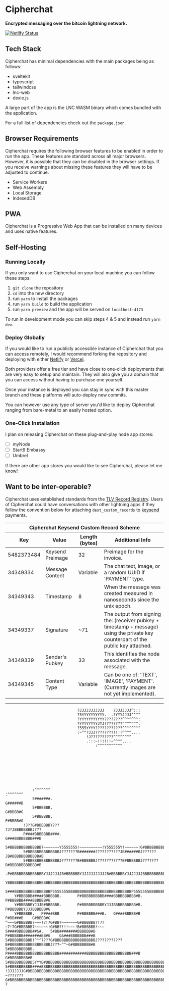 # Cipherchat

**Encrypted messaging over the bitcoin lightning network.**

[![Netlify Status](https://api.netlify.com/api/v1/badges/7de7da8a-f171-47c1-8d30-1a4d328bd24a/deploy-status)](https://app.netlify.com/sites/cipherchat/deploys)

## Tech Stack

Cipherchat has minimal dependencies with the main packages being as follows:

- sveltekit
- typescript
- tailwindcss
- lnc-web
- dexie.js

A large part of the app is the LNC WASM binary which comes bundled with the application.

For a full list of dependencies check out the `package.json`.

## Browser Requirements

Cipherchat requires the following browser features to be enabled in order to run the app. These features are standard across all major browsers. However, it is possible that they can be disabled in the browser settings. If you receive warnings about missing these features they will have to be adjusted to continue.

- Service Workers
- Web Assembly
- Local Storage
- IndexedDB

## PWA

Cipherchat is a Progressive Web App that can be installed on many devices and uses native features.

## Self-Hosting

### Running Locally

If you only want to use Cipherchat on your local machine you can follow these steps:

1. `git clone` the repository
2. `cd` into the new directory
3. run `yarn` to install the packages
4. run `yarn build` to build the application
5. run `yarn preview` and the app will be served on `localhost:4173`

To run in development mode you can skip steps 4 & 5 and instead run `yarn dev`.

### Deploy Globally

If you would like to run a publicly accessible instance of Cipherchat that you can access remotely, I would recommend forking the repository and deploying with either [Netlify](https://www.netlify.com/) or [Vercel](https://vercel.com/).

Both providers offer a free tier and have close to one-click deployments that are very easy to setup and maintain. They will also give you a domain that you can access without having to purchase one yourself.

Once your instance is deployed you can stay in sync with this master branch and these platforms will auto-deploy new commits.

You can however use any type of server you'd like to deploy Cipherchat ranging from bare-metal to an easily hosted option.

### One-Click Installation

I plan on releasing Cipherchat on these plug-and-play node app stores:

- [ ] myNode
- [ ] Start9 Embassy
- [ ] Umbrel

If there are other app stores you would like to see Cipherchat, please let me know!

## Want to be inter-operable?

Cipherchat uses established standards from the [TLV Record Registry](https://github.com/satoshisstream/satoshis.stream/blob/main/TLV_registry.md). Users of Cipherchat could have conversations with other lightning apps if they follow the convention below for attaching `dest_custom_records`
to [keysend](https://docs.lightning.engineering/lightning-network-tools/lnd/send-messages-with-keysend) payments.

<table class="my-4 block max-w-fit border-separate overflow-x-auto whitespace-nowrap border border-boxFill bg-borderIn">
    <thead>
        <tr>
            <th colspan="4">Cipherchat Keysend Custom Record Scheme</th>
        </tr>
        <tr>
            <th>Key</th>
            <th>Value</th>
            <th>Length (bytes)</th>
            <th>Additional Info</th>
        </tr>
    </thead>
    <tbody>
        <tr>
            <td>5482373484</td>
            <td>Keysend Preimage</td>
            <td>32</td>
            <td>Preimage for the invoice.</td>
        </tr>
        <tr>
            <td>34349334</td>
            <td>Message Content</td>
            <td>Variable</td>
            <td>The chat text, image, or a random UUID if 'PAYMENT' type.</td>
        </tr>
        <tr>
            <td>34349343</td>
            <td>Timestamp</td>
            <td>8</td>
            <td>When the message was created measured in nanoseconds since the unix epoch.</td>
        </tr>
        <tr>
            <td>34349337</td>
            <td>Signature</td>
            <td>~71</td>
            <td>The output from signing the: (receiver pubkey + timestamp + message) using the private key counterpart of the public key attached.</td>
        </tr>
        <tr>
            <td>34349339</td>
            <td>Sender's Pubkey</td>
            <td>33</td>
            <td>This identifies the node associated with the message.</td>
        </tr>
        <tr>
            <td>34349345</td>
            <td>Content Type</td>
            <td>Variable</td>
            <td>Can be one of: 'TEXT', 'IMAGE', 'PAYMENT'. (Currently images are not yet implemented).</td>
        </tr>
    </tbody>
</table>

---

                                    7JJJJJJJJJJJ    7JJJJJJJ^:::
                                    ?5YYYYYYYYYY.  .?YYYJJJJ^^^^
                                    ?YYYYYYYYYYY????????^^^^^^^:
                                    ?YYYYYYYYJYJ????????^^^^^^^:
                                    ?555YYYY????????????^^^^^^^^
                                    :~^^?JJJ????????!!!!^^^^....
                                        !J??????????^^^^^^^^
                                        .:::~!!!!!!~^^^^....
                                            :^^^^^^^^^^^









                :^^^^^^^                                                    :^^^^^^^
                5#######.                                                   G######B
                5#BBBBBB.                                                   G#BBBB#G
                5#BBBBBB.                                                   P#BBBB#G
            !J??G#BBBBBBY???                                            7J?JBBBBBBBBJ???
            P####BBBBBBB####.                                           G###BBBBBBBB###B
            5#BBBBBBBBBBBBBB7~~~~~~~Y5555555!~~~~~~~~~~!Y555555Y!~~~~~~!G#BBBBBBBBBBBB#B
            5#BBBBBBBBBBBBBBJ???????B#######J??????????JB######BJ??????JB#BBBBBBBBBBBB#B
            5#BBBBBBBBBBBBBBJ???????B#BBBBBBJ???????????B#BBBBBBJ???????B#BBBBBBBBBBBB#B
           .P#BBBBBBBBBBBBBBYJJJJJJJB#BBBBBBYJJJJJJJJJJJB#BBBBBBYJJJJJJJBBBBBBBBBBBBBB#B.
        YBBBBBBBBBBBBBBBBBBBBBBBBBBBBBBBBBBBBBBBBBBBBBBBBBBBBBBBBBBBBBBBBBBBBBBBBBBBBBBBBBBG
        5###BBBBBBBBBBBBBBBBP5555555BBBBBBBBBBBBBBBBBBBBBBBBBBBBP5555555BBBBBBBBBBBBBBBB###B
        Y#BBBBBB#####BBBBBBB.       P#BBBBBBBBBB####BBBBBBBBBB#B.       P#BBBBBB####BBBBBB#G
        Y#BBBBBBYJJJB#BBBBBB.       P#BBBBBBBBBBYJJJBBBBBBBBBB#B.       P#BBBBBBYJJJBBBBBB#G
        Y#BBBBBB.   P####BBB        P#BBBBBB###B.   G####BBBBB#B        P#BB###B    G#BBBB#G
    ^~~~G#BBBBBB7~~~!7!7G#BB7~~~~~~~G#BBBBBB?!7!    ~7!7G#BBBBBB7~~~~~~!G#BB?!!!~~~!B#BBBBBB!~~~
    5####BBBBBBB##&#.   5#BB########BBBBBB#B            P#BBBBBB########BB#G    G&###BBBBBBB###B
    5#BBBBBBBBBB!^^^7???G#BBBBBBBBBBBBBBBBBBJ???????????B#BBBBBBBBBBBBBBBBBBJ??7~^^~G#BBBBBBBB#B
    5#BBBBBBBBBB.   P####BBBBBBBBBBBBBBBBBBB############BBBBBBBBBBBBBBBBBBBB###B    G#BBBBBBBB#B
    5#BBBBBBBBBB5YYYB#BBBBBBBBBBBBBBBBBBBBBBBBBBBBBBBBBBBBBBBBBBBBBBBBBBBBBBBBBBYYYYBBBBBBBBBB#B
    5#BBBBBBBBBB####BBBBBBBBBBBBBBBBBBBBBBBBBBBBBBBBBBBBBBBBBBBBBBBBBBBBBBBBBBBB####BBBBBBBBBBBB
    !JJJJJJJG#BBBBBBBBBBBBBBBBBBBBBBBBBBBBBBBBBBBBBBBBBBBBBBBBBBBBBBBBBBBBBBBBBBBBBBBBBBYJJJJJJ?
    ~???????G#BBBBBBBBBBBBBBBBBBBBBBBBBBBBBBBBBBBBBBBBBBBBBBBBBBBBBBBBBBBBBBBBBBBBBBBBBBJ??????7
